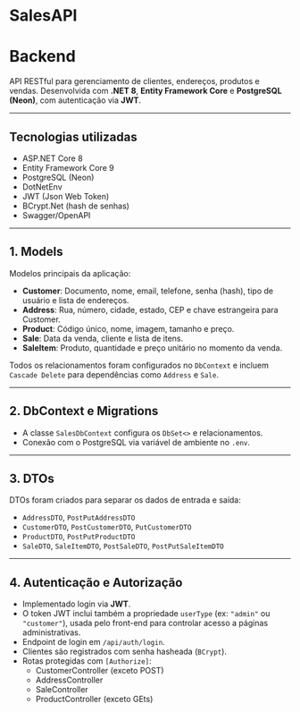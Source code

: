# SalesAPI

# Backend

API RESTful para gerenciamento de clientes, endereços, produtos e vendas. Desenvolvida com **.NET 8**, **Entity Framework Core** e **PostgreSQL (Neon)**, com autenticação via **JWT**.

---

## Tecnologias utilizadas

- ASP.NET Core 8
- Entity Framework Core 9
- PostgreSQL (Neon)
- DotNetEnv
- JWT (Json Web Token)
- BCrypt.Net (hash de senhas)
- Swagger/OpenAPI

---

## 1. Models

Modelos principais da aplicação:

- **Customer**: Documento, nome, email, telefone, senha (hash), tipo de usuário e lista de endereços.
- **Address**: Rua, número, cidade, estado, CEP e chave estrangeira para Customer.
- **Product**: Código único, nome, imagem, tamanho e preço.
- **Sale**: Data da venda, cliente e lista de itens.
- **SaleItem**: Produto, quantidade e preço unitário no momento da venda.

Todos os relacionamentos foram configurados no `DbContext` e incluem `Cascade Delete` para dependências como `Address` e `Sale`.

---

## 2. DbContext e Migrations

- A classe `SalesDbContext` configura os `DbSet<>` e relacionamentos.
- Conexão com o PostgreSQL via variável de ambiente no `.env`.

---

## 3. DTOs

DTOs foram criados para separar os dados de entrada e saída:

- `AddressDTO`, `PostPutAddressDTO`
- `CustomerDTO`, `PostCustomerDTO`, `PutCustomerDTO`
- `ProductDTO`, `PostPutProductDTO`
- `SaleDTO`, `SaleItemDTO`, `PostSaleDTO`, `PostPutSaleItemDTO`

---

## 4. Autenticação e Autorização

- Implementado login via **JWT**.
- O token JWT inclui também a propriedade `userType` (ex: `"admin"` ou `"customer"`), usada pelo front-end para controlar acesso a páginas administrativas.
- Endpoint de login em `/api/auth/login`.
- Clientes são registrados com senha hasheada (`BCrypt`).
- Rotas protegidas com `[Authorize]`:
  - CustomerController (exceto POST)
  - AddressController
  - SaleController
  - ProductController (exceto GEts)
